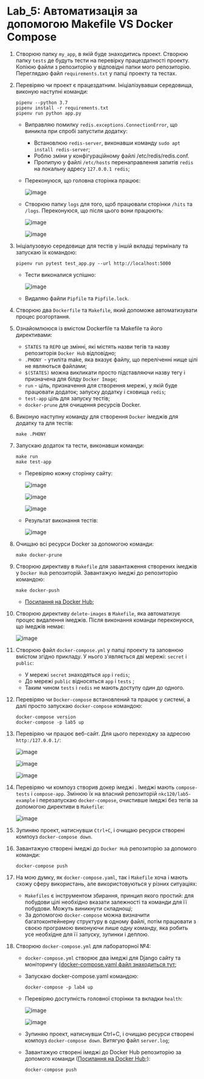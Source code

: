 # Lab_5: Автоматизація за допомогою Makefile VS Docker Compose

1. Створюю папку `my_app`, в якій буде знаходитись проект. Створюю папку `tests` де будуть тести на перевірку працездатності проекту. Копіюю файли з репозиторію у відповідні папки мого репозиторію. Переглядаю файл `requirements.txt` у папці проекту та тестах.
2. Перевіряю чи проект є працездатним. Ініціалізувавши середовища, виконую наступні команди:
    ```
    pipenv --python 3.7
    pipenv install -r requirements.txt
    pipenv run python app.py
    ```
   - Виправляю помилку `redis.exceptions.ConnectionError`, що виникла при спробі запустити додатку:
        - Встановлюю `redis-server`, виконавши команду `sudo apt install redis-server`;
        - Роблю зміни у конфігураційному файлі /etc/redis/redis.conf. 
        - Пропипую у файлі `/etc/hosts` перенаправлення запитів `redis` на локальну адресу `127.0.0.1 redis`;
   - Переконуюся, що головна сторінка працює:
   
     ![image](img/1.png)
   
   - Створюю папку `logs` для того, щоб працювали сторінки `/hits` та `/logs`. Переконуюся, що після цього вони працюють:
   
        ![image](img/12.png)
   
        ![image](img/13.png)
   
3. Ініціалузовую середовище для тестів у іншій вкладці терміналу та запускаю їх командою:
     ```
     pipenv run pytest test_app.py --url http://localhost:5000
     ```
   - Тести виконалися успішно:
   
     ![image](img/14.png)
    
    - Видаляю файли `Pipfile` та `Pipfile.lock`.
    
4. Створюю два `Dockerfile` та `Makefile`, який допоможе автоматизувати процес розгортання.
5. Ознайомлююся із вмістом Dockerfile та Makefile та його директивами:
    
    - `STATES` та `REPO` це змінні, які містять назви тегів та назву репозиторія `Docker Hub` відповідно;
    - `.PHONY `- утиліта make, яка вказує файлу, що переліченні нище цілі не являються файлами;
    - `$(STATES)` можна викликати просто підставляючи назву тегу і призначена для білду `Docker Image`;
    - `run` - ціль, призначення для створення мережі, у якій буде працювати додаток; запуску додатку і сховища `redis`;
    - `test-app` ціль для запуску тестів;
    - `docker-prune` для очищення ресурсів Docker.
    
6.  Виконую наступну команду для створення `Docker` імеджів для додатку та для тестів:
    ```
    make .PHONY
    ```
7. Запускаю додаток та тести, виконавши команди: 
    ```
    make run
    make test-app
    ```
   - Перевіряю кожну сторінку сайту:
   
     ![image](img/16.png)
     
     ![image](img/17.png)
     
     ![image](img/18.png)
     
   - Результат виконання тестів:
   
     ![image](img/15.png)
     
8. Очищаю всі ресурси Docker за допомогою команди:
    ```
    make docker-prune
    ```
9. Створюю директиву в `Makefile` для завантаження створених імеджів у `Docker Hub` репозиторій. Завантажую імеджі до репозиторію командою:
    ```
    make docker-push
    ```
   
   - [Посилання на Docker Hub](https://cloud.docker.com/repository/docker/nkc120/lab5-example);
10. Створюю директиву `delete-images` в `Makefile`, яка автоматизує процес видалення імеджів. Після виконання команди переконуюся, що імеджів немає:
     
     ![image](img/19.png)
     
11. Створюю файл `docker-compose.yml` у папці проекту та заповнюю вмістом згідно прикладу. У нього з'являється дві мережі: `secret` і `public`:
     - У мережі `secret` знаходяться `app` і `redis`;
     - До мережі `public` відносяться `app` і `tests` ;
     - Таким чином `tests` i `redis` не мають доступу один до одного.

12. Перевіряю чи `Docker-compose` встановлений та працює у  системі, а далі просто запускаю `docker-compose` командою:
    ```
    docker-compose version
    docker-compose -p lab5 up
    ```
 
13. Перевіряю чи працює веб-сайт. Для цього переходжу за адресою `http:/127.0.0.1/`:

     ![image](img/20.png)
     
     ![image](img/21.png)
     
     ![image](img/22.png)
     
14. Перевіряю чи компоуз створив докер імеджі . Імеджі мають `compose-tests` і `compose-app`. Змінюю їх на власний репозиторій `nkc120/lab5-example` і перезапускаю `docker-compose`, очистивше імеджі без тегів за допомогою директиви в `Makefile`:
    
    ![image](img/23.png)
    
15. Зупиняю проект, натиснувши `Ctrl+C`, і очищаю ресурси створені компоуз `docker-compose down`.

16. Завантажую створені імеджі до `Docker Hub` репозиторію за допомого команди:
    ```
    docker-compose push
    ```
17. На мою думку, як `docker-compose.yaml`, так і `Makefile` хоча і мають схожу сферу використань, але використовуються у різних ситуаціях:

    - `Makefiles` є інструментом збирання, принцип якого простий: для побудови цілі необхідно вказати залежності та команди для її побудови. Можуть виникнути складнощі;
    - За допомогою `docker-compose` можна визначити багатоконтейнерну структуру в одному файлі, потім працювати з своєю програмою виконуючи лише одну команду, яка робить усе необхідне для її запуску, зупинки і деплою.

18. Створюю `docker-compose.yml` для лабораторної №4:
    
       - `docker-compose.yml` створює два імеджі для Django сайту та моніторингу ([docker-compose.yaml файл знаходиться тут](https://github.com/NKC120/ik-31-lesiuk/blob/master/lab4/docker-compose.yml);
    
       - Запускаю docker-compose.yaml командою:
            ```
            docker-compose -p lab4 up
            ```
       - Перевіряю доступність головної сторінки та вкладки `health`:
       
            ![image](img/24.png)
       
            ![image](img/25.png)
       
       - Зупиняю проект, натиснувши Ctrl+C, і очищаю ресурси створені компоуз `docker-compose down`. Витягую файл `server.log`;

       - Завантажую створені імеджі до Docker Hub репозиторію за допомого команди ([Посилання на Docker Hub](https://cloud.docker.com/repository/docker/nkc120/lab4example);):
           ```
           docker-compose push
           ```


